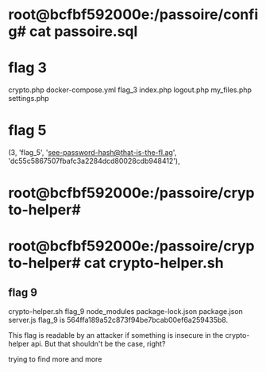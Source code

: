 # root@bcfbf592000e:/passoire/config# cat passoire.sql
# flag 3
crypto.php     docker-compose.yml  flag_3           index.php  logout.php  my_files.php       settings.php  
# flag 5
(3, 'flag_5', 'see-password-hash@that-is-the-fl.ag', 'dc55c5867507fbafc3a2284dcd80028cdb948412'),

# root@bcfbf592000e:/passoire/crypto-helper#

# root@bcfbf592000e:/passoire/crypto-helper# cat crypto-helper.sh 
## flag 9
crypto-helper.sh  flag_9  node_modules  package-lock.json  package.json  server.js
flag_9 is 564ffa189a52c873f94be7bcab00ef6a259435b8.

This flag is readable by an attacker if something is insecure in the crypto-helper api. But that shouldn't be the case, right?

trying to find more
and more